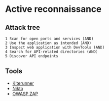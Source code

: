 # Active reconnaissance

## Attack tree

```text
1 Scan for open ports and services (AND)
2 Use the application as intended (AND)
3 Inspect web application with DevTools (AND)
4 Search for API-related directories (AND)
5 Discover API endpoints
```

## Tools

* [Kiterunner](https://github.com/assetnote/kiterunner/releases)
* [Nikto](https://www.kali.org/tools/nikto/)
* [OWASP ZAP](https://owasp.org/www-project-zap/)